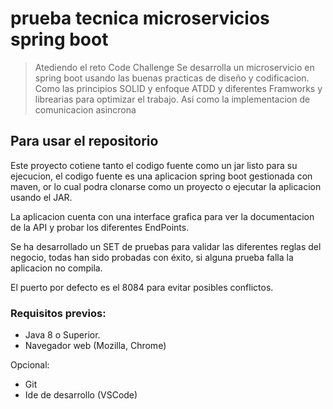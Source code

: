 # prueba tecnica microservicios spring boot

> Atediendo el reto Code Challenge
> Se desarrolla un microservicio en spring boot usando las buenas practicas de diseño y codificacion.
> Como las principios SOLID y enfoque ATDD y diferentes Framworks y librearias para optimizar el trabajo.
> Asi como la implementacion de comunicacion asincrona

## Para usar el repositorio

Este proyecto cotiene tanto el codigo fuente como un jar listo para su ejecucion, el codigo fuente es una aplicacion spring boot gestionada con maven, or lo cual podra clonarse como un proyecto o ejecutar la aplicacion usando el JAR.

La aplicacion cuenta con una interface grafica para ver la documentacion de la API y probar los diferentes EndPoints.

Se ha desarrollado un SET de pruebas para validar las diferentes reglas del negocio, todas han sido probadas con éxito, si alguna prueba falla la aplicacion no compila.

El puerto por defecto es el 8084 para evitar posibles conflictos.

### Requisitos previos:
- Java 8 o Superior.
- Navegador web (Mozilla, Chrome)

Opcional:
- Git
- Ide de desarrollo (VSCode) 


